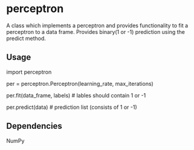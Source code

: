# perceptron

A class which implements a perceptron and provides functionality to fit a perceptron to a data frame. Provides binary(1 or -1) prediction using the predict method.

## Usage

import perceptron

per = perceptron.Perceptron(learning_rate, max_iterations)

per.fit(data_frame, labels) # lables should contain 1 or -1

per.predict(data) # prediction list (consists of 1 or -1)

## Dependencies

NumPy